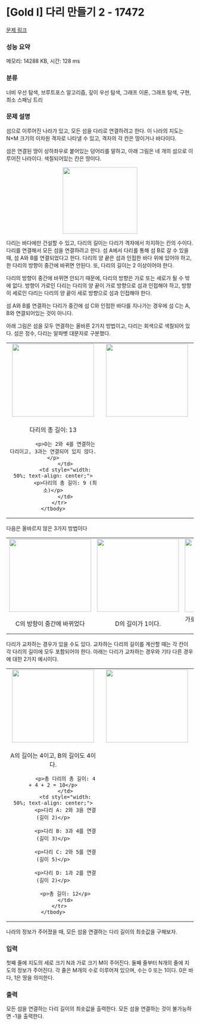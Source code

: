 # [Gold I] 다리 만들기 2 - 17472 

[문제 링크](https://www.acmicpc.net/problem/17472) 

### 성능 요약

메모리: 14288 KB, 시간: 128 ms

### 분류

너비 우선 탐색, 브루트포스 알고리즘, 깊이 우선 탐색, 그래프 이론, 그래프 탐색, 구현, 최소 스패닝 트리

### 문제 설명

<p>섬으로 이루어진 나라가 있고, 모든 섬을 다리로 연결하려고 한다. 이 나라의 지도는 N×M 크기의 이차원 격자로 나타낼 수 있고, 격자의 각 칸은 땅이거나 바다이다.</p>

<p>섬은 연결된 땅이 상하좌우로 붙어있는 덩어리를 말하고, 아래 그림은 네 개의 섬으로 이루어진 나라이다. 색칠되어있는 칸은 땅이다.</p>

<p style="text-align: center;"><img alt="" src="https://upload.acmicpc.net/38cb578e-b289-4b72-841e-422a1458d617/-/preview/" style="width: 200px; height: 178px;"></p>

<p>다리는 바다에만 건설할 수 있고, 다리의 길이는 다리가 격자에서 차지하는 칸의 수이다. 다리를 연결해서 모든 섬을 연결하려고 한다. 섬 A에서 다리를 통해 섬 B로 갈 수 있을 때, 섬 A와 B를 연결되었다고 한다. 다리의 양 끝은 섬과 인접한 바다 위에 있어야 하고, 한 다리의 방향이 중간에 바뀌면 안된다. 또, 다리의 길이는 2 이상이어야 한다.</p>

<p>다리의 방향이 중간에 바뀌면 안되기 때문에, 다리의 방향은 가로 또는 세로가 될 수 밖에 없다. 방향이 가로인 다리는 다리의 양 끝이 가로 방향으로 섬과 인접해야 하고, 방향이 세로인 다리는 다리의 양 끝이 세로 방향으로 섬과 인접해야 한다.</p>

<p>섬 A와 B를 연결하는 다리가 중간에 섬 C와 인접한 바다를 지나가는 경우에 섬 C는 A, B와 연결되어있는 것이 아니다. </p>

<p>아래 그림은 섬을 모두 연결하는 올바른 2가지 방법이고, 다리는 회색으로 색칠되어 있다. 섬은 정수, 다리는 알파벳 대문자로 구분했다.</p>

<table class="table table-bordered" style="width: 100%;">
	<tbody>
		<tr>
			<td style="width: 50%; text-align: center;"><img alt="" src="https://upload.acmicpc.net/41f71ecc-97b4-4351-b741-4b8336576246/-/preview/" style="width: 220px; height: 195px;"></td>
			<td style="width: 50%; text-align: center;"><img alt="" src="https://upload.acmicpc.net/3b158fdf-74ba-47d7-a224-9e5b753b8453/-/preview/" style="width: 220px; height: 195px;"></td>
		</tr>
		<tr>
			<td style="width: 50%; text-align: center;">
			<p>다리의 총 길이: 13</p>

			<p>D는 2와 4를 연결하는 다리이고, 3과는 연결되어 있지 않다.</p>
			</td>
			<td style="width: 50%; text-align: center;">
			<p>다리의 총 길이: 9 (최소)</p>
			</td>
		</tr>
	</tbody>
</table>

<p>다음은 올바르지 않은 3가지 방법이다</p>

<table class="table table-bordered" style="width: 100%;">
	<tbody>
		<tr>
			<td style="width: 33%; text-align: center;"><img alt="" src="https://upload.acmicpc.net/c7c663a1-4ebb-4c89-9a6a-4157513c1a30/-/preview/" style="width: 220px; height: 194px;"></td>
			<td style="width: 34%; text-align: center;"><img alt="" src="https://upload.acmicpc.net/390361f9-0647-4ff8-9709-7c1de26c0929/-/preview/" style="width: 220px; height: 195px;"></td>
			<td style="width: 33%; text-align: center;"><img alt="" src="https://upload.acmicpc.net/2a1d4415-0a0d-4508-8a14-1956fdf650ec/-/preview/" style="width: 220px; height: 196px;"></td>
		</tr>
		<tr>
			<td style="width: 33%; text-align: center;">C의 방향이 중간에 바뀌었다</td>
			<td style="width: 34%; text-align: center;">D의 길이가 1이다.</td>
			<td style="width: 34%; text-align: center;">가로 다리인 A가 1과 가로로 연결되어 있지 않다.</td>
		</tr>
	</tbody>
</table>

<p>다리가 교차하는 경우가 있을 수도 있다. 교차하는 다리의 길이를 계산할 때는 각 칸이 각 다리의 길이에 모두 포함되어야 한다. 아래는 다리가 교차하는 경우와 기타 다른 경우에 대한 2가지 예시이다.</p>

<table class="table table-bordered" style="width: 100%;">
	<tbody>
		<tr>
			<td style="width: 50%; text-align: center;"><img alt="" src="https://upload.acmicpc.net/b6f340e2-8248-4385-9a6a-546e7a2648e4/-/preview/" style="width: 220px; height: 195px;"></td>
			<td style="width: 50%; text-align: center;"><img alt="" src="https://upload.acmicpc.net/dd98ec33-6796-455d-a612-8db31a9806f0/-/preview/" style="width: 220px; height: 195px;"></td>
		</tr>
		<tr>
			<td style="width: 50%; text-align: center;vertical-align: middle;">
			<p>A의 길이는 4이고, B의 길이도 4이다.</p>

			<p>총 다리의 총 길이: 4 + 4 + 2 = 10</p>
			</td>
			<td style="width: 50%; text-align: center;">
			<p>다리 A: 2와 3을 연결 (길이 2)</p>

			<p>다리 B: 3과 4를 연결 (길이 3)</p>

			<p>다리 C: 2와 5를 연결 (길이 5)</p>

			<p>다리 D: 1과 2를 연결 (길이 2)</p>

			<p>총 길이: 12</p>
			</td>
		</tr>
	</tbody>
</table>

<p>나라의 정보가 주어졌을 때, 모든 섬을 연결하는 다리 길이의 최솟값을 구해보자.</p>

### 입력 

 <p>첫째 줄에 지도의 세로 크기 N과 가로 크기 M이 주어진다. 둘째 줄부터 N개의 줄에 지도의 정보가 주어진다. 각 줄은 M개의 수로 이루어져 있으며, 수는 0 또는 1이다. 0은 바다, 1은 땅을 의미한다.</p>

### 출력 

 <p>모든 섬을 연결하는 다리 길이의 최솟값을 출력한다. 모든 섬을 연결하는 것이 불가능하면 -1을 출력한다.</p>

